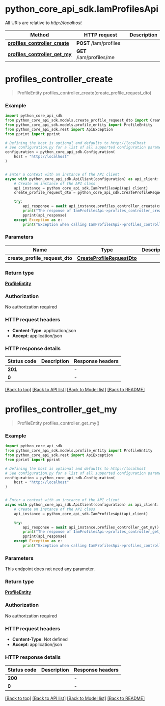 # python_core_api_sdk.IamProfilesApi

All URIs are relative to *http://localhost*

Method | HTTP request | Description
------------- | ------------- | -------------
[**profiles_controller_create**](IamProfilesApi.md#profiles_controller_create) | **POST** /iam/profiles | 
[**profiles_controller_get_my**](IamProfilesApi.md#profiles_controller_get_my) | **GET** /iam/profiles/me | 


# **profiles_controller_create**
> ProfileEntity profiles_controller_create(create_profile_request_dto)



### Example


```python
import python_core_api_sdk
from python_core_api_sdk.models.create_profile_request_dto import CreateProfileRequestDto
from python_core_api_sdk.models.profile_entity import ProfileEntity
from python_core_api_sdk.rest import ApiException
from pprint import pprint

# Defining the host is optional and defaults to http://localhost
# See configuration.py for a list of all supported configuration parameters.
configuration = python_core_api_sdk.Configuration(
    host = "http://localhost"
)


# Enter a context with an instance of the API client
async with python_core_api_sdk.ApiClient(configuration) as api_client:
    # Create an instance of the API class
    api_instance = python_core_api_sdk.IamProfilesApi(api_client)
    create_profile_request_dto = python_core_api_sdk.CreateProfileRequestDto() # CreateProfileRequestDto | 

    try:
        api_response = await api_instance.profiles_controller_create(create_profile_request_dto)
        print("The response of IamProfilesApi->profiles_controller_create:\n")
        pprint(api_response)
    except Exception as e:
        print("Exception when calling IamProfilesApi->profiles_controller_create: %s\n" % e)
```



### Parameters


Name | Type | Description  | Notes
------------- | ------------- | ------------- | -------------
 **create_profile_request_dto** | [**CreateProfileRequestDto**](CreateProfileRequestDto.md)|  | 

### Return type

[**ProfileEntity**](ProfileEntity.md)

### Authorization

No authorization required

### HTTP request headers

 - **Content-Type**: application/json
 - **Accept**: application/json

### HTTP response details

| Status code | Description | Response headers |
|-------------|-------------|------------------|
**201** |  |  -  |
**0** |  |  -  |

[[Back to top]](#) [[Back to API list]](../README.md#documentation-for-api-endpoints) [[Back to Model list]](../README.md#documentation-for-models) [[Back to README]](../README.md)

# **profiles_controller_get_my**
> ProfileEntity profiles_controller_get_my()



### Example


```python
import python_core_api_sdk
from python_core_api_sdk.models.profile_entity import ProfileEntity
from python_core_api_sdk.rest import ApiException
from pprint import pprint

# Defining the host is optional and defaults to http://localhost
# See configuration.py for a list of all supported configuration parameters.
configuration = python_core_api_sdk.Configuration(
    host = "http://localhost"
)


# Enter a context with an instance of the API client
async with python_core_api_sdk.ApiClient(configuration) as api_client:
    # Create an instance of the API class
    api_instance = python_core_api_sdk.IamProfilesApi(api_client)

    try:
        api_response = await api_instance.profiles_controller_get_my()
        print("The response of IamProfilesApi->profiles_controller_get_my:\n")
        pprint(api_response)
    except Exception as e:
        print("Exception when calling IamProfilesApi->profiles_controller_get_my: %s\n" % e)
```



### Parameters

This endpoint does not need any parameter.

### Return type

[**ProfileEntity**](ProfileEntity.md)

### Authorization

No authorization required

### HTTP request headers

 - **Content-Type**: Not defined
 - **Accept**: application/json

### HTTP response details

| Status code | Description | Response headers |
|-------------|-------------|------------------|
**200** |  |  -  |
**0** |  |  -  |

[[Back to top]](#) [[Back to API list]](../README.md#documentation-for-api-endpoints) [[Back to Model list]](../README.md#documentation-for-models) [[Back to README]](../README.md)

